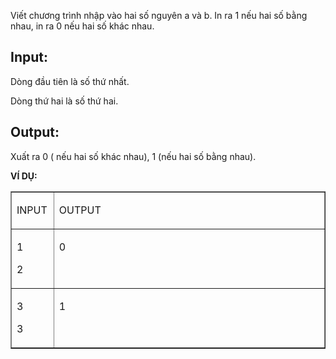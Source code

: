 <div class="problem_description" id="problem_description">
			<p>Viết chương trình nhập vào hai số nguyên a và b. In ra 1 nếu hai số bằng nhau, in ra 0 nếu hai số khác nhau.</p>

<h2>Input:</h2>

<p>Dòng đầu tiên là số thứ nhất.</p>

<p>Dòng thứ hai là số thứ hai.</p>

<h2>Output:</h2>

<p>Xuất ra 0 ( nếu hai số khác nhau), 1 (nếu hai số bằng nhau).</p>

<p><strong>VÍ DỤ:</strong></p>

<table border="1" cellpadding="0" cellspacing="5" style="width:100%">
	<tbody>
		<tr>
			<td style="width:38.35pt">
			<p>INPUT</p>
			</td>
			<td style="width:355.4pt">
			<p>OUTPUT</p>
			</td>
		</tr>
		<tr>
			<td style="vertical-align:top; width:38.35pt">
			<p>1</p>
			<p>2</p>
			</td>
			<td style="vertical-align:top; width:355.4pt">
			<p>0</p>
			</td>
		</tr>
		<tr>
			<td style="vertical-align:top; width:38.35pt">
			<p>3</p>
			<p>3</p>
			</td>
			<td style="vertical-align:top; width:355.4pt">
			<p>1</p>
			</td>
		</tr>
	</tbody>
</table>

